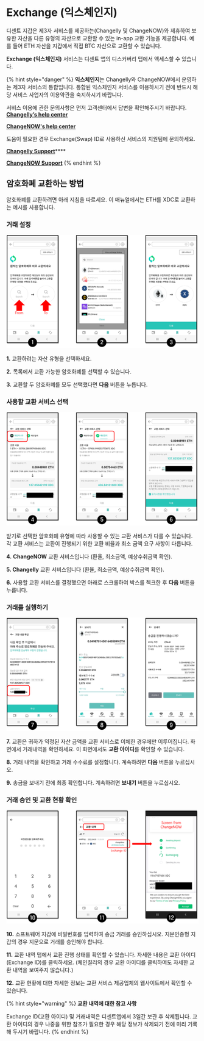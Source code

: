 # Exchange (익스체인지)

디센트 지갑은 제3자 서비스를 제공하는(Changelly 및 ChangeNOW)와 제휴하여 보유한 자산을 다른 유형의 자산으로 교환할 수 있는 in-app 교환 기능을 제공합니다. 예를 들어 ETH 자산을 지갑에서 직접 BTC 자산으로 교환할 수 있습니다.

**Exchange (익스체인지)** 서비스는 디센트 앱의 디스커버리 탭에서 액세스할 수 있습니다.

{% hint style="danger" %}
**익스체인지**는 Changelly와 ChangeNOW에서 운영하는 제3자 서비스의 통합입니다. 통합된 익스체인지 서비스를 이용하시기 전에 반드시 해당 서비스 사업자의 이용약관을 숙지하시기 바랍니다.



서비스 이용에 관한 문의사항은 먼저 고객센터에서 답변을 확인해주시기 바랍니다.\
[**Changelly’s help center**](https://support.changelly.com/en/support/home)&#x20;

[**ChangeNOW's help center**](https://support.changenow.io/hc/en-us)&#x20;



도움이 필요한 경우 Exchange(Swap) ID로 사용하신 서비스의 지원팀에 문의하세요.

[**Changelly Support**](https://support.changelly.com/en/support/tickets/new)****

****[**ChangeNOW Support**](https://support.changenow.io/hc/en-us/requests/new)****
{% endhint %}

## 암호화폐 교환하는 방법

암호화폐를 교환하려면 아래 지침을 따르세요. 이 매뉴얼에서는 ETH를 XDC로 교환하는 예시를 사용합니다.

### 거래 설정

![](.gitbook/assets/ExchangeKR1.png)

**1.** 교환하려는 자산 유형을 선택하세요.

**2.** 목록에서 교환 가능한 암호화폐를 선택할 수 있습니다.

**3.** 교환할 두 암호화폐를 모두 선택했다면 **다음** 버튼을 누릅니다.

### 사용할 교환 서비스 선택

![](.gitbook/assets/ExchangeKR2.png)

받기로 선택한 암호화폐 유형에 따라 사용할 수 있는 교환 서비스가 다를 수 있습니다. 각 교환 서비스는 교환이 진행되기 위한 교환 비율과 최소 금액 요구 사항이 다릅니다.

**4.** **ChangeNOW** 교환 서비스입니다 (환율, 최소금액, 예상수취금액 확인).

**5. Changelly** 교환 서비스입니다 (환율, 최소금액, 예상수취금액 확인).&#x20;

**6.** 사용할 교환 서비스를 결정했으면 아래로 스크롤하여 박스를 첵크한 후 **다음** 버튼을 누릅니다.

### 거래를 실행하기

![](.gitbook/assets/ExchangeKR3.png)

**7.** 교환은 귀하가 약정된 자산 금액을 교환 서비스로 이체한 경우에만 이루어집니다. 화면에서 거래내역을 확인하세요. 이 화면에서도 **교환 아이디**를 확인할 수 있습니다.

**8.** 거래 내역을 확인하고 거래 수수료를 설정합니다. 계속하려면 **다음** 버튼을 누르십시오.&#x20;

**9.** 송금을 보내기 전에 최종 확인합니다. 계속하려면 **보내기** 버튼을 누르십시오.&#x20;

### 거래 승인 및 교환 현황 확인

![](.gitbook/assets/ExchangeKR4.png)

**10.** 소프트웨어 지갑에 비밀번호를 입력하여 송금 거래를 승인하십시오. 지문인증형 지갑의 경우 지문으로 거래를 승인해야 합니다.

**11.** 교환 내역 탭에서 교환 진행 상태를 확인할 수 있습니다. 자세한 내용은 교환 아이디 (Exchange ID)를 클릭하세요. (체인질리의 경우 교환 아이디를 클릭하여도 자세한 교환 내역을 보여주지 않습니다.)

**12.** 교환 현황에 대한 자세한 정보는 교환 서비스 제공업체의 웹사이트에서 확인할 수 있습니다.

{% hint style="warning" %}
**교환 내역에 대한 참고 사항**

Exchange ID(교환 아이디) 및 거래내역은 디센트앱에서 3일간 보관 후 삭제됩니다. 교환 아이디의 경우 나중을 위한 참조가 필요한 경우 해당 정보가 삭제되기 전에 미리 기록해 두시기 바랍니다.
{% endhint %}
